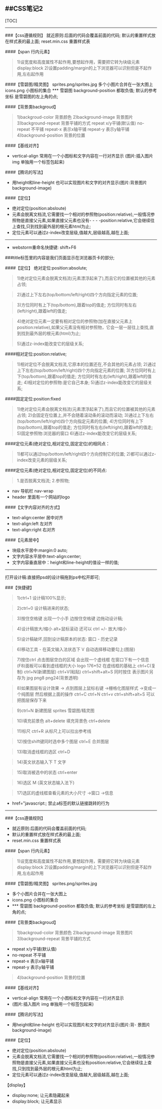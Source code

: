 ##CSS笔记2
---
[TOC]

---
###【css遵循规则】
就近原则:后面的代码会覆盖前面的代码;
默认的重置样式放在样式表的最上面;
reset.min.css 重置样式表

####【span 行内元素】
> 1)设宽度和高度属性不起作用,要想起作用，需要把它转为块级元素 display:block
> 2)设置padding/margin的上下浏览器可以识别但是不起作用,左右起作用

####【雪碧图/精灵图】 sprites.png/sprites.jpg
多个小图片合并在一张大图上
icons.png  小图标的集合
*** 雪碧图 background-position  都取负值; 默认的参考坐标 是雪碧图的左上角的点;

####【背景类backgroud】
> 1)backgroud-color 背景颜色
> 2)background-image 背景图片
>  3)background-repeat 背景平铺的方式
  repeat x/y平铺(默认值)
  no-repeat 不平铺
  repeat-x 表示x轴平铺
  repeat-y 表示y轴平铺
> 4)background-position 背景的位置

####【基线对齐】
- vertical-align  常用在一个小图标和文字内容在一行对齐显示
(图片:插入图片 img 单独用一个标签包起来)

####【腾讯的写法】
- 用height和line-height 也可以实现图片和文字的对齐显示(图片:背景图片 background-image)

####【定位】
- 绝对定位(position:absloute)
- 元素会脱离文档流,它需要找一个相对的参照物(position:relative),一般情况参照物是直接父元素,如果直接父元素也没有- - - -position:relative,它会继续往上查找,只到找到最外层的根元素html为止;
- 定位元素可以通过z-index改变层级,值越大,层级越高,越在上面;

-------------------------------------------------------------

- webstorm重命名快捷键:
shift+F6

###title标签里的内容是我们页面显示在浏览器页卡的部分;

####【定位】
绝对定位:position:absolute;
> 1)绝对定位元素会脱离文档流(元素漂浮起来了),而且它的位置被其他的元素占领;

> 2)通过上下左右(top/bottom/left/right)四个方向指定元素的位置;

> 3)方位同时有上下(top/bottom),跟着top的值走;
  方位同时有左右(left/right),跟着left的值走;
  
> 4)绝对定位元素一定要有相对定位的参照物(加在直接父元素上position:relative),如果父元素没有相对参照物，它会一层一层往上查找,直到找到最外层的根元素(html)为止;
> 
> 5)通过z-index能改变它的层级关系;

####相对定位:position:relative;
> 1)相对定位不会脱离文档流,它原本的位置还在,不会其他的元素占领;
> 2)通过上下左右(top/bottom/left/right)四个方向指定元素的位置;
> 3)方位同时有上下(top/bottom),跟着top的值走;
  方位同时有左右(left/right),跟着left的值走;
> 4)相对定位的参照物:是它自己本身;
> 5)通过z-index能改变它的层级关系;

####固定定位:position:fixed
> 1)绝对定位元素会脱离文档流(元素漂浮起来了),而且它的位置被其他的元素占领;
> 2)会固定在位置上,并不会随着滚动条的滚动而滚动;
> 3)通过上下左右(top/bottom/left/right)四个方向指定元素的位置;
> 4)方位同时有上下(top/bottom),跟着top的值走;
  方位同时有左右(left/right),跟着left的值走;
> 5)固定参照物:浏览器的窗口
> 6)通过z-index能改变它的层级关系;

####定位元素(绝对定位,相对定位,固定定位)的相同点：
> 1)都可以通过top/bottom/left/right四个方向控制它的位置;
> 2)都可以通过z-index改变元素的层级关系;

####定位元素(绝对定位,相对定位,固定定位)的不同点:
> 1.是否脱离文档流;
> 2.参照物;

- nav 导航栏  nav-wrap
- header 里面有一个网站的logo

####【文字内容对齐的方式】
- text-align:center   居中对齐
- text-align:left     左对齐
- text-align:right    右对齐

####【元素居中】
- 块级水平居中:margin:0 auto;
- 文字内容水平居中:text-align:center;
- 文字内容垂直居中：height和line-height的值设一样的值;


-------------------------------

打开设计稿:直接把psd的设计稿拖到ps中松开即可;

###【快捷键】
> 1)ctrl+1  设计稿100%显示;

> 2)ctrl+0  设计稿进来的状态;

> 3)按住空格键 出现一个小手 边按住空格键 边拖动设计稿;

> 4)设计稿放大/缩小  alt+鼠标滚动   还可以  ctrl +/- 放大/缩小

> 5)设计稿破坏,回到设计稿原本的状态: 窗口 - 历史记录

> 6)移动工具 - 在英文输入法状态下 V  自动选择移动要勾上(图层)

> 7)按住ctrl 点击图层空白的区域 会出现一个虚线框  在窗口下有一个信息(F8)面板可以看到虚线框的大小  logo 176*52
 在虚线框的基础上 ctrl+C(复制) ctrl+N(新建图层)  ctrl+V(粘贴)
 ctrl+shift+alt+S 同时按住 表示图片另存为  jpg png8 png24(背景透明)
 
> 8)如果图层有设计效果 -> 点到图层上鼠标右键 ->栅格化图层样式 ->变成一个纯图层
然后根据上面的操作 ctrl+C ctrl+N ctrl+v  ctrl+shift+alt+S 可以把图层保存下来

> 9)ctrl+N 新建图层  sprites 雪碧图/精灵图

> 10)填充前景色 alt+delete
   填充背景色 ctrl+delete
   
> 11)标尺 ctrl+R 从标尺上可以拉出参考线

> 12)按住shift键同时选中多个图层  ctrl+E 合并图层
 
> 13)取消虚线框的选区  ctrl+D

> 14)英文状态输入下 T  文字
 
> 15)取消被选中的状态 ctrl+enter

> 16)选区 M (英文状态输入法下)

> 17)选区的虚线框查看元素的大小尺寸 ->窗口 ->信息

- href="javascript:;   禁止a标签的默认链接跳转的行为

---------------------------------

###【css遵循规则】
- 就近原则:后面的代码会覆盖前面的代码;
- 默认的重置样式放在样式表的最上面;
- reset.min.css 重置样式表

####【span 行内元素】
> 1)设宽度和高度属性不起作用,要想起作用，需要把它转为块级元素 display:block
> 2)设置padding/margin的上下浏览器可以识别但是不起作用,左右起作用

####【雪碧图/精灵图】 sprites.png/sprites.jpg
- 多个小图片合并在一张大图上
- icons.png  小图标的集合
- *** 雪碧图 background-position  都取负值; 默认的参考坐标 是雪碧图的左上角的点;

####【背景类backgroud】
> 1)backgroud-color 背景颜色
> 2)background-image 背景图片
> 3)background-repeat 背景平铺的方式
  - repeat x/y平铺(默认值)
  - no-repeat 不平铺
  - repeat-x 表示x轴平铺
  - repeat-y 表示y轴平铺

> 4)background-position 背景的位置

####【基线对齐】
- vertical-align  常用在一个小图标和文字内容在一行对齐显示
- (图片:插入图片 img 单独用一个标签包起来)

####【腾讯的写法】
- 用height和line-height 也可以实现图片和文字的对齐显示(图片:背- 景图片 background-image)

####【定位】
- 绝对定位(position:absloute)
- 元素会脱离文档流,它需要找一个相对的参照物(position:relative),一般情况参照物是直接父元素,如果直接父元素也没有position:relative,它会继续往上查找,只到找到最外层的根元素html为止;
- 定位元素可以通过z-index改变层级,值越大,层级越高,越在上面;

【display】
- display:none;  让元素隐藏起来
- display:block; 让元素显示







